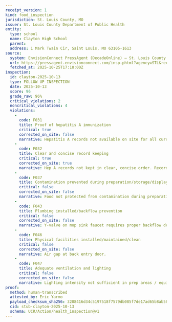 ```yaml
---
receipt_version: 1
kind: food_inspection
jurisdiction: St. Louis County, MO
issuer: St. Louis County Department of Public Health
entity:
  type: school
  name: Clayton High School
  parent:
  address: 1 Mark Twain Cir, Saint Louis, MO 63105-1613
source:
  system: EnvisionConnect PressAgent (DecadeOnline) – St. Louis County
  url: https://pressagent.envisionconnect.com/insp.phtml?agency=STL&record_id=<RECORD_ID_CLAYTON>
  fetched_at: 2025-10-25T17:10:00Z
inspection:
  id: clayton-2025-10-13
  type: FOLLOW UP INSPECTION
  date: 2025-10-13
  score: 96
  grade_raw: 96%
  critical_violations: 2
  noncritical_violations: 4
  violations:
    -
      code: F031
      title: Proof of hepatitis A immunization
      critical: true
      corrected_on_site: false
      narrative: Hepatitis A records not available on site for all current employees. Two employees must be removed from schedule until proof is provided.
    -
      code: F032
      title: Clear and concise record keeping
      critical: true
      corrected_on_site: true
      narrative: Hep A records not kept in clear, concise order. Records organized during inspection.
    -
      code: F037
      title: Contamination prevented during preparation/storage/display
      critical: false
      corrected_on_site: false
      narrative: Food not protected from contamination during preparation and on display.
    -
      code: F043
      title: Plumbing installed/backflow prevention
      critical: false
      corrected_on_site: false
      narrative: Y-valve on mop sink faucet requires proper backflow device.
    -
      code: F046
      title: Physical facilities installed/maintained/clean
      critical: false
      corrected_on_site: false
      narrative: Air gap at back entry door.
    -
      code: F047
      title: Adequate ventilation and lighting
      critical: false
      corrected_on_site: false
      narrative: Lighting intensity not sufficient in prep areas / equipment.
proof:
  method: human-transcribed
  attested_by: Eric Yarmo
  payload_checksum_sha256: 3208416d34c5197518f7579db085f7de17ad65b8ab5847be46f3860f00c96b07
  cid: stub-clayton-2025-10-13
  schema: UCR/Action/health_inspection@v1
---
```

